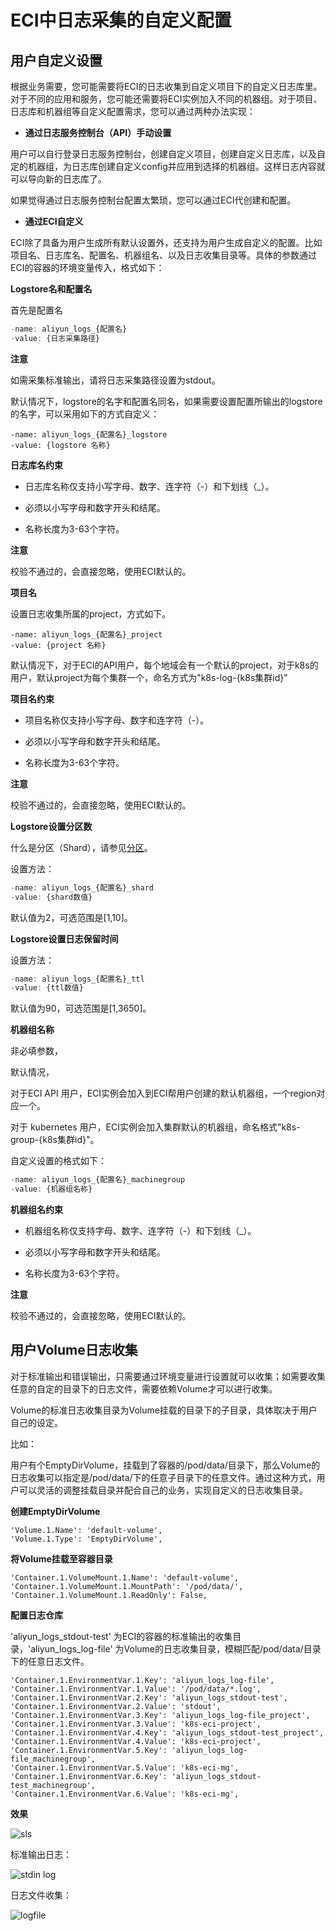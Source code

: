ECI中日志采集的自定义配置 
===================================



用户自定义设置 
----------------------------

根据业务需要，您可能需要将ECI的日志收集到自定义项目下的自定义日志库里。对于不同的应用和服务，您可能还需要将ECI实例加入不同的机器组。对于项目、日志库和机器组等自定义配置需求，您可以通过两种办法实现：

* **通过日志服务控制台（API）手动设置**

  




用户可以自行登录日志服务控制台，创建自定义项目，创建自定义日志库，以及自定的机器组，为日志库创建自定义config并应用到选择的机器组。这样日志内容就可以导向新的日志库了。

如果觉得通过日志服务控制台配置太繁琐，您可以通过ECI代创建和配置。

* **通过ECI自定义**

  




ECI除了具备为用户生成所有默认设置外，还支持为用户生成自定义的配置。比如项目名、日志库名、配置名、机器组名、以及日志收集目录等。具体的参数通过ECI的容器的环境变量传入，格式如下：

**Logstore名和配置名** 

首先是配置名

```javascript
-name: aliyun_logs_{配置名}
-value: {日志采集路径}
```


**注意**

如需采集标准输出，请将日志采集路径设置为stdout。



默认情况下，logstore的名字和配置名同名，如果需要设置配置所输出的logstore的名字，可以采用如下的方式自定义：

```unknow
-name: aliyun_logs_{配置名}_logstore
-value: {logstore 名称}
```





**日志库名约束** 

* 日志库名称仅支持小写字母、数字、连字符（-）和下划线（_）。

  

* 必须以小写字母和数字开头和结尾。

  

* 名称长度为3-63个字符。

  



**注意**

校验不通过的，会直接忽略，使用ECI默认的。



**项目名** 

设置日志收集所属的project，方式如下。

```unknow
-name: aliyun_logs_{配置名}_project
-value: {project 名称}
```



默认情况下，对于ECI的API用户，每个地域会有一个默认的project，对于k8s的用户，默认project为每个集群一个，命名方式为"k8s-log-{k8s集群id}"

**项目名约束** 

* 项目名称仅支持小写字母、数字和连字符（-）。

  

* 必须以小写字母和数字开头和结尾。

  

* 名称长度为3-63个字符。

  



**注意**

校验不通过的，会直接忽略，使用ECI默认的。



**Logstore设置分区数** 

什么是分区（Shard），请参见[分区](/intl.zh-CN/产品简介/基本概念/分区（Shard）.md)。

设置方法： 



```javascript
-name: aliyun_logs_{配置名}_shard
-value: {shard数值}
```



默认值为2，可选范围是\[1,10\]。



**Logstore设置日志保留时间** 

设置方法： 



```javascript
-name: aliyun_logs_{配置名}_ttl
-value: {ttl数值}
```



默认值为90，可选范围是\[1,3650\]。



**机器组名称** 

非必填参数，

默认情况，

对于ECI API 用户，ECI实例会加入到ECI帮用户创建的默认机器组，一个region对应一个。

对于 kubernetes 用户，ECI实例会加入集群默认的机器组，命名格式"k8s-group-{k8s集群id}"。

自定义设置的格式如下：

```javascript
-name: aliyun_logs_{配置名}_machinegroup
-value: {机器组名称}
```





**机器组名约束** 

* 机器组名称仅支持字母、数字、连字符（-）和下划线（_）。

  

* 必须以小写字母和数字开头和结尾。

  

* 名称长度为3-63个字符。

  





**注意**

校验不通过的，会直接忽略，使用ECI默认的。

用户Volume日志收集 
---------------------------------

对于标准输出和错误输出，只需要通过环境变量进行设置就可以收集；如需要收集任意的自定的目录下的日志文件，需要依赖Volume才可以进行收集。

Volume的标准日志收集目录为Volume挂载的目录下的子目录，具体取决于用户自己的设定。

比如：

用户有个EmptyDirVolume，挂载到了容器的/pod/data/目录下，那么Volume的日志收集可以指定是/pod/data/下的任意子目录下的任意文件。通过这种方式，用户可以灵活的调整挂载目录并配合自己的业务，实现自定义的日志收集目录。



**创建EmptyDirVolume** 



```unknow
'Volume.1.Name': 'default-volume',
'Volume.1.Type': 'EmptyDirVolume',
```



**将Volume挂载至容器目录** 



```unknow
'Container.1.VolumeMount.1.Name': 'default-volume',
'Container.1.VolumeMount.1.MountPath': '/pod/data/',
'Container.1.VolumeMount.1.ReadOnly': False,
```



**配置日志仓库** 

'aliyun_logs_stdout-test' 为ECI的容器的标准输出的收集目录，'aliyun_logs_log-file' 为Volume的日志收集目录，模糊匹配/pod/data/目录下的任意日志文件。




```unknow
'Container.1.EnvironmentVar.1.Key': 'aliyun_logs_log-file',
'Container.1.EnvironmentVar.1.Value': '/pod/data/*.log',
'Container.1.EnvironmentVar.2.Key': 'aliyun_logs_stdout-test',
'Container.1.EnvironmentVar.2.Value': 'stdout',
'Container.1.EnvironmentVar.3.Key': 'aliyun_logs_log-file_project',
'Container.1.EnvironmentVar.3.Value': 'k8s-eci-project',
'Container.1.EnvironmentVar.4.Key': 'aliyun_logs_stdout-test_project',
'Container.1.EnvironmentVar.4.Value': 'k8s-eci-project',
'Container.1.EnvironmentVar.5.Key': 'aliyun_logs_log-file_machinegroup',
'Container.1.EnvironmentVar.5.Value': 'k8s-eci-mg',
'Container.1.EnvironmentVar.6.Key': 'aliyun_logs_stdout-test_machinegroup',
'Container.1.EnvironmentVar.6.Value': 'k8s-eci-mg',
```





**效果** 

![sls](https://help-static-aliyun-doc.aliyuncs.com/assets/img/zh-CN/4539819951/p133041.png)

标准输出日志：

![stdin log](https://help-static-aliyun-doc.aliyuncs.com/assets/img/zh-CN/4539819951/p133042.png)

日志文件收集：

![logfile](https://help-static-aliyun-doc.aliyuncs.com/assets/img/zh-CN/4539819951/p133043.png)

